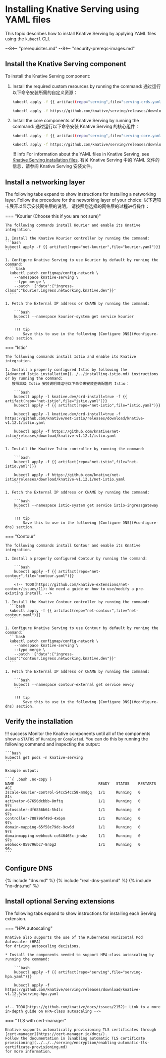 # Installing Knative Serving using YAML files

This topic describes how to install Knative Serving by applying YAML files using the `kubectl` CLI.

--8<-- "prerequisites.md"
--8<-- "security-prereqs-images.md"

## Install the Knative Serving component

To install the Knative Serving component:

1. Install the required custom resources by running the command:
   通过运行以下命令安装所需的自定义资源：

    ```bash
    kubectl apply -f {{ artifact(repo="serving",file="serving-crds.yaml")}}

    kubectl apply -f https://github.com/knative/serving/releases/download/knative-v1.12.3/serving-crds.yaml

    ```

2. Install the core components of Knative Serving by running the command:
   通过运行以下命令安装 Knative Serving 的核心组件：

    ```bash
    kubectl apply -f {{ artifact(repo="serving",file="serving-core.yaml")}}

    kubectl apply -f https://github.com/knative/serving/releases/download/knative-v1.12.3/serving-core.yaml
    ```

    !!! info
        For information about the YAML files in Knative Serving, see [Knative Serving installation files](serving-installation-files.md).
        有关 Knative Serving 中的 YAML 文件的信息，请参阅 Knative Serving 安装文件。

## Install a networking layer

The following tabs expand to show instructions for installing a networking layer.
Follow the procedure for the networking layer of your choice:
以下选项卡展开以显示安装网络层的说明。 请按照您选择的网络层的过程进行操作：

<!-- TODO: Link to document/diagram describing what is a networking layer.  -->
<!-- This indentation is important for things to render properly. -->

=== "Kourier (Choose this if you are not sure)"

    The following commands install Kourier and enable its Knative integration.

    1. Install the Knative Kourier controller by running the command:
    ```bash
    kubectl apply -f {{ artifact(repo="net-kourier",file="kourier.yaml")}}
    ```

    1. Configure Knative Serving to use Kourier by default by running the command:
      ```bash
      kubectl patch configmap/config-network \
        --namespace knative-serving \
        --type merge \
        --patch '{"data":{"ingress-class":"kourier.ingress.networking.knative.dev"}}'
      ```

    1. Fetch the External IP address or CNAME by running the command:

        ```bash
        kubectl --namespace kourier-system get service kourier
        ```

        !!! tip
            Save this to use in the following [Configure DNS](#configure-dns) section.


=== "Istio"

    The following commands install Istio and enable its Knative integration.

    1. Install a properly configured Istio by following the
    [Advanced Istio installation](../../installing-istio.md) instructions or by running the command:
       按照高级 Istio 安装说明或运行以下命令来安装正确配置的 Istio：

        ```bash
        kubectl apply -l knative.dev/crd-install=true -f {{ artifact(repo="net-istio",file="istio.yaml")}}
        kubectl apply -f {{ artifact(repo="net-istio",file="istio.yaml")}}

        kubectl apply -l knative.dev/crd-install=true -f https://github.com/knative/net-istio/releases/download/knative-v1.12.1/istio.yaml

        kubectl apply -f https://github.com/knative/net-istio/releases/download/knative-v1.12.1/istio.yaml
        ```

    1. Install the Knative Istio controller by running the command:

        ```bash
        kubectl apply -f {{ artifact(repo="net-istio",file="net-istio.yaml")}}

        kubectl apply -f https://github.com/knative/net-istio/releases/download/knative-v1.12.1/net-istio.yaml
        ```

    1. Fetch the External IP address or CNAME by running the command:

        ```bash
        kubectl --namespace istio-system get service istio-ingressgateway
        ```

        !!! tip
            Save this to use in the following [Configure DNS](#configure-dns) section.


=== "Contour"

    The following commands install Contour and enable its Knative integration.

    1. Install a properly configured Contour by running the command:

        ```bash
        kubectl apply -f {{ artifact(repo="net-contour",file="contour.yaml")}}
        ```
        <!-- TODO(https://github.com/knative-extensions/net-contour/issues/11): We need a guide on how to use/modify a pre-existing install. -->

    1. Install the Knative Contour controller by running the command:
      ```bash
      kubectl apply -f {{ artifact(repo="net-contour",file="net-contour.yaml")}}
      ```

    1. Configure Knative Serving to use Contour by default by running the command:
      ```bash
      kubectl patch configmap/config-network \
        --namespace knative-serving \
        --type merge \
        --patch '{"data":{"ingress-class":"contour.ingress.networking.knative.dev"}}'
      ```

    1. Fetch the External IP address or CNAME by running the command:

        ```bash
        kubectl --namespace contour-external get service envoy
        ```

        !!! tip
            Save this to use in the following [Configure DNS](#configure-dns) section.


## Verify the installation

!!! success
    Monitor the Knative components until all of the components show a `STATUS` of `Running` or `Completed`.
    You can do this by running the following command and inspecting the output:

    ```bash
    kubectl get pods -n knative-serving
    ```

    Example output:

    ```{ .bash .no-copy }
    NAME                                      READY   STATUS    RESTARTS   AGE
    3scale-kourier-control-54cc54cc58-mmdgq   1/1     Running   0          81s
    activator-67656dcbbb-8mftq                1/1     Running   0          97s
    autoscaler-df6856b64-5h4lc                1/1     Running   0          97s
    controller-788796f49d-4x6pm               1/1     Running   0          97s
    domain-mapping-65f58c79dc-9cw6d           1/1     Running   0          97s
    domainmapping-webhook-cc646465c-jnwbz     1/1     Running   0          97s
    webhook-859796bc7-8n5g2                   1/1     Running   0          96s
    ```

## Configure DNS
<!-- These are snippets from the docs/snippets directory -->
{% include "dns.md" %}
{% include "real-dns-yaml.md" %}
{% include "no-dns.md" %}

## Install optional Serving extensions

The following tabs expand to show instructions for installing each Serving extension.

=== "HPA autoscaling"

    Knative also supports the use of the Kubernetes Horizontal Pod Autoscaler (HPA)
    for driving autoscaling decisions.

    * Install the components needed to support HPA-class autoscaling by running the command:

        ```bash
        kubectl apply -f {{ artifact(repo="serving",file="serving-hpa.yaml")}}

        kubectl apply -f https://github.com/knative/serving/releases/download/knative-v1.12.3/serving-hpa.yaml
        ```

    <!-- TODO(https://github.com/knative/docs/issues/2152): Link to a more in-depth guide on HPA-class autoscaling -->

=== "TLS with cert-manager"

    Knative supports automatically provisioning TLS certificates through
    [cert-manager](https://cert-manager.io/docs/).
    Follow the documentation in [Enabling automatic TLS certificate provisioning](../../../serving/encryption/enabling-automatic-tls-certificate-provisioning.md)
    for more information.
